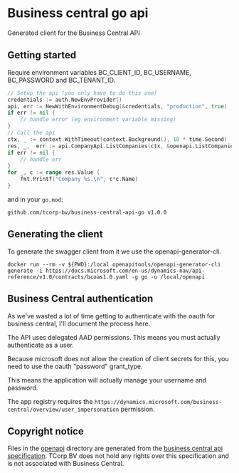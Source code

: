 # Business central go api
Generated client for the Business Central API

## Getting started
Require environment variables BC_CLIENT_ID, BC_USERNAME, BC_PASSWORD and BC_TENANT_ID.


```go
// Setup the api (you only have to do this one)
credentials := auth.NewEnvProvider()
api, err := NewWithEnvironmentDebug(&credentials, "production", true)
if err != nil {
	// handle error (eg environment variable missing)
}
// Call the api
ctx, _ := context.WithTimeout(context.Background(), 10 * time.Second)
res, _,  err := api.CompanyApi.ListCompanies(ctx, &openapi.ListCompaniesOpts{})
if err != nil {
	// handle err
}
for _, c := range res.Value {
	fmt.Printf("Company %s.\n", c*c.Name)
}
```

and in your `go.mod`:
```shell script
github.com/tcorp-bv/business-central-api-go v1.0.0
```

## Generating the client 

To generate the swagger client from it we use the openapi-generator-cli.

```shell script
docker run --rm -v ${PWD}:/local openapitools/openapi-generator-cli generate -i https://docs.microsoft.com/en-us/dynamics-nav/api-reference/v1.0/contracts/bcoas1.0.yaml -g go -o /local/openapi
```


## Business Central authentication
As we've wasted a lot of time getting to authenticate with the oauth for business central,
I'll document the process here.

The API uses delegated AAD permissions. This means you must actually authenticate as a user.

Because microsoft does not allow the creation of client secrets for this, you need to use the oauth "password" grant_type.

This means the application will actually manage your username and password.

The app registry requires the `https://dynamics.microsoft.com/business-central/overview/user_impersonation` permission.


## Copyright notice
Files in the [openapi](./openapi) directory are generated from the [business central api specification](https://docs.microsoft.com/en-us/dynamics-nav/api-reference/v1.0/contracts/bcoas1.0.yaml).
TCorp BV does not hold any rights over this specification and is not associated with Business Central.